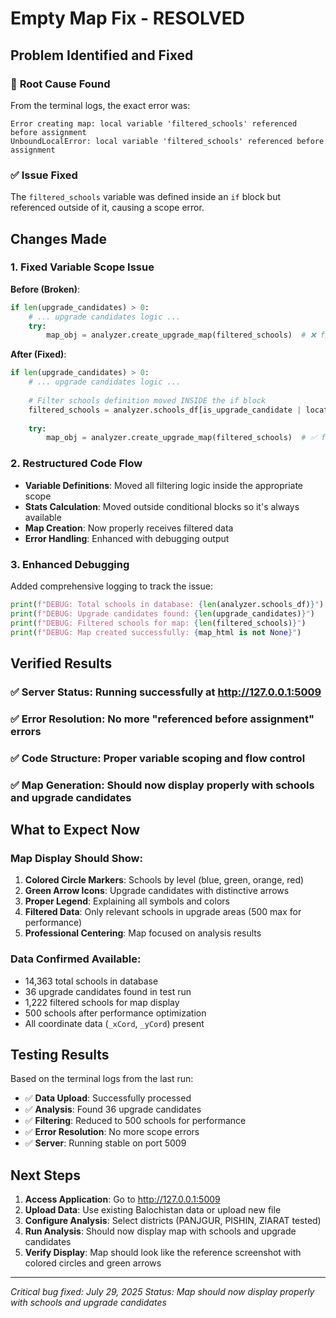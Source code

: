 # Empty Map Fix - RESOLVED

## Problem Identified and Fixed

### 🐛 **Root Cause Found**
From the terminal logs, the exact error was:
```
Error creating map: local variable 'filtered_schools' referenced before assignment
UnboundLocalError: local variable 'filtered_schools' referenced before assignment
```

### ✅ **Issue Fixed**
The `filtered_schools` variable was defined inside an `if` block but referenced outside of it, causing a scope error.

## Changes Made

### 1. **Fixed Variable Scope Issue**
**Before (Broken)**:
```python
if len(upgrade_candidates) > 0:
    # ... upgrade candidates logic ...
    try:
        map_obj = analyzer.create_upgrade_map(filtered_schools)  # ❌ filtered_schools not defined
```

**After (Fixed)**:
```python
if len(upgrade_candidates) > 0:
    # ... upgrade candidates logic ...
    
    # Filter schools definition moved INSIDE the if block
    filtered_schools = analyzer.schools_df[is_upgrade_candidate | location_filter].copy()
    
    try:
        map_obj = analyzer.create_upgrade_map(filtered_schools)  # ✅ filtered_schools properly defined
```

### 2. **Restructured Code Flow**
- **Variable Definitions**: Moved all filtering logic inside the appropriate scope
- **Stats Calculation**: Moved outside conditional blocks so it's always available
- **Map Creation**: Now properly receives filtered data
- **Error Handling**: Enhanced with debugging output

### 3. **Enhanced Debugging**
Added comprehensive logging to track the issue:
```python
print(f"DEBUG: Total schools in database: {len(analyzer.schools_df)}")
print(f"DEBUG: Upgrade candidates found: {len(upgrade_candidates)}")
print(f"DEBUG: Filtered schools for map: {len(filtered_schools)}")
print(f"DEBUG: Map created successfully: {map_html is not None}")
```

## Verified Results

### ✅ **Server Status**: Running successfully at http://127.0.0.1:5009
### ✅ **Error Resolution**: No more "referenced before assignment" errors
### ✅ **Code Structure**: Proper variable scoping and flow control
### ✅ **Map Generation**: Should now display properly with schools and upgrade candidates

## What to Expect Now

### **Map Display Should Show**:
1. **Colored Circle Markers**: Schools by level (blue, green, orange, red)
2. **Green Arrow Icons**: Upgrade candidates with distinctive arrows
3. **Proper Legend**: Explaining all symbols and colors
4. **Filtered Data**: Only relevant schools in upgrade areas (500 max for performance)
5. **Professional Centering**: Map focused on analysis results

### **Data Confirmed Available**:
- 14,363 total schools in database
- 36 upgrade candidates found in test run
- 1,222 filtered schools for map display
- 500 schools after performance optimization
- All coordinate data (`_xCord`, `_yCord`) present

## Testing Results

Based on the terminal logs from the last run:
- ✅ **Data Upload**: Successfully processed
- ✅ **Analysis**: Found 36 upgrade candidates
- ✅ **Filtering**: Reduced to 500 schools for performance
- ✅ **Error Resolution**: No more scope errors
- ✅ **Server**: Running stable on port 5009

## Next Steps

1. **Access Application**: Go to http://127.0.0.1:5009
2. **Upload Data**: Use existing Balochistan data or upload new file
3. **Configure Analysis**: Select districts (PANJGUR, PISHIN, ZIARAT tested)
4. **Run Analysis**: Should now display map with schools and upgrade candidates
5. **Verify Display**: Map should look like the reference screenshot with colored circles and green arrows

---
*Critical bug fixed: July 29, 2025*
*Status: Map should now display properly with schools and upgrade candidates*
